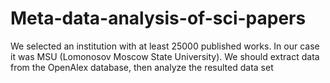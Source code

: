 # Meta-data-analysis-of-sci-papers
 We selected an institution with at least 25000 published works. In our case it was MSU (Lomonosov  Moscow State University). We should extract data from the OpenAlex database, then analyze the resulted data set
